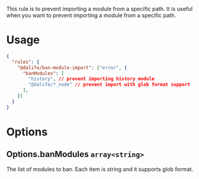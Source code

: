 This rule is to prevent importing a module from a specific path. It is useful when you want to prevent importing a module from a specific path.

# Usage
```json
{
  "rules": {
    "@dalife/ban-module-import": ["error", {
      "banModules": [
        "history", // prevent importing history module
        "@dalife/*_node" // prevent import with glob format support
      ],
    }]
  }
}
```

# Options
## Options.banModules `array<string>`

The list of modules to ban. Each item is string and it supports glob format.
